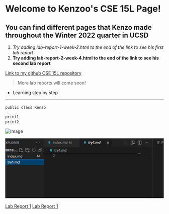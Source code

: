 # Welcome to Kenzoo's CSE 15L Page!
## You can find different pages that Kenzo made throughout the Winter 2022 quarter in UCSD

1. *Try adding lab-report-1-week-2.html to the end of the link to see his first lab report*
2. **Try adding lab-report-2-week-4.html to the end of the link to see his second lab report**


[Link to my github CSE 15L repository](https://kenzoputraku.github.io/cse15l-lab-reports/)


> More lab reports will come soon!
* Learning step by step







---

`public class Kenzo`

```
print1
print2
```

![image](https://user-images.githubusercontent.com/97646152/149253538-894f300b-cd61-4211-9b21-e1ddfd29637f.png)

![Image](pic.png)

[Lab Report 1](lab-report-1-week-2.html)
[Lab Report 1](https://kenzoputraku.github.io/cse15l-lab-reports/lab-report-1-week-2.html)

